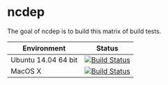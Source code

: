 
<!-- README.md is generated from README.Rmd. Please edit that file -->
ncdep
=====

The goal of ncdep is to build this matrix of build tests.

| Environment         |                                                                                           Status                                                                                          |
|---------------------|:-----------------------------------------------------------------------------------------------------------------------------------------------------------------------------------------:|
| Ubuntu 14.04 64 bit | [![Build Status](http://badges.herokuapp.com/travis/dis-organization/ncdep?branch=master&env=BUILD_NAME=trusty_oldrel&label=trusty_oldrel)](https://travis-ci.org/dis-organization/ncdep) |
| MacOS X             |   [![Build Status](http://badges.herokuapp.com/travis/dis-organization/ncdep?branch=master&env=BUILD_NAME=osx_release&label=osx_release)](https://travis-ci.org/dis-organization/ncdep)   |

